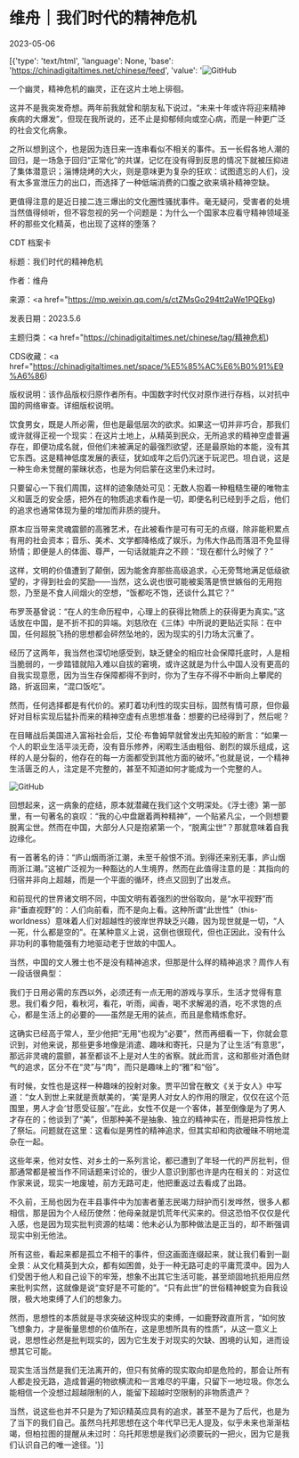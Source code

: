 # 维舟｜我们时代的精神危机

2023-05-06

[{'type': 'text/html', 'language': None, 'base': 'https://chinadigitaltimes.net/chinese/feed', 'value': '![GitHub](https://chinadigitaltimes.net/chinese/files/2023/05/image-1683373480585.png)

一个幽灵，精神危机的幽灵，正在这片土地上徘徊。

这并不是我突发奇想。两年前我就曾和朋友私下说过，“未来十年或许将迎来精神疾病的大爆发”，但现在我所说的，还不止是抑郁倾向或空心病，而是一种更广泛的社会文化病象。

之所以想到这个，也是因为连日来一连串看似不相关的事件。五一长假各地人潮的回归，是一场急于回归“正常化”的共谋，记忆在没有得到反思的情况下就被压抑进了集体潜意识；淄博烧烤的大火，则是意味更为复杂的狂欢：试图遗忘的人们，没有太多宣泄压力的出口，而选择了一种低端消费的口腹之欲来填补精神空缺。

更值得注意的是近日接二连三爆出的文化圈性骚扰事件。毫无疑问，受害者的处境当然值得倾听，但不容忽视的另一个问题是：为什么一个国家本应看守精神领域圣杯的那些文化精英，也出现了这样的堕落？



CDT 档案卡

标题：我们时代的精神危机

作者：维舟

来源：<a href="https://mp.weixin.qq.com/s/ctZMsGo294tt2aWe1PQEkg)

发表日期：2023.5.6

主题归类：<a href="https://chinadigitaltimes.net/chinese/tag/精神危机)

CDS收藏：<a href="https://chinadigitaltimes.net/space/%E5%85%AC%E6%B0%91%E9%A6%86)

版权说明：该作品版权归原作者所有。中国数字时代仅对原作进行存档，以对抗中国的网络审查。详细版权说明。





饮食男女，既是人所必需，但也是最低层次的欲求。如果这一切并非巧合，那我们或许就得正视一个现实：在这片土地上，从精英到民众，无所追求的精神空虚普遍存在，即便功成名就，但他们未被满足的最强烈欲望，还是最原始的本能，没有其它东西。这是精神低度发展的表征，犹如成年之后仍沉迷于玩泥巴。坦白说，这是一种生命未觉醒的蒙昧状态，也是为何启蒙在这里仍未过时。

只要留心一下我们周围，这样的迹象随处可见：无数人抱着一种粗糙生硬的唯物主义和匮乏的安全感，把外在的物质追求看作是一切，即便名利已经到手之后，他们的追求也通常体现为量的增加而非质的提升。

原本应当带来灵魂震颤的高雅艺术，在此被看作是可有可无的点缀，除非能积累点有用的社会资本；音乐、美术、文学都降格成了娱乐，为伟大作品而落泪不免显得矫情；即便是人的体面、尊严，一句话就能弃之不顾：“现在都什么时候了？”

这样，文明的价值遭到了颠倒，因为能舍弃那些高级追求，心无旁骛地满足低级欲望的，才得到社会的奖励——当然，这么说也很可能被奚落是愤世嫉俗的无用抱怨，乃至是不食人间烟火的空想，“饭都吃不饱，还谈什么其它？”

布罗茨基曾说：“在人的生命历程中，心理上的获得比物质上的获得更为真实。”这话放在中国，是不折不扣的异端。刘慈欣在《三体》中所说的更贴近实际：在中国，任何超脱飞扬的思想都会砰然坠地的，因为现实的引力场太沉重了。

经历了这两年，我当然也深切地感受到，缺乏健全的相应社会保障托底时，人是相当脆弱的，一步踏错就陷入难以自拔的窘境，或许这就是为什么中国人没有更高的自我实现意愿，因为当生存保障都得不到时，你为了生存不得不中断向上攀爬的路，折返回来，“混口饭吃”。

然而，任何选择都是有代价的。紧盯着功利性的现实目标，固然有情可原，但你最好对目标实现后猛扑而来的精神空虚有点思想准备：想要的已经得到了，然后呢？

在目睹战后美国进入富裕社会后，艾伦·布鲁姆早就曾发出先知般的断言：“如果一个人的职业生活平淡无奇，没有音乐修养，闲暇生活由粗俗、剧烈的娱乐组成，这样的人是分裂的，他存在的每一方面都受到其他方面的破坏。”也就是说，一个精神生活匮乏的人，注定是不完整的，甚至不知道如何才能成为一个完整的人。

![GitHub](https://chinadigitaltimes.net/chinese/files/2023/05/post-695623-64563ec3d6fbe.)

回想起来，这一病象的症结，原本就潜藏在我们这个文明深处。《浮士德》第一部里，有一句著名的哀叹：“我的心中盘踞着两种精神”，一个贴紧凡尘，一个则想要脱离尘世。然而在中国，大部分人只是抱紧第一个，“脱离尘世”？那就意味着自我边缘化。

有一首著名的诗：“庐山烟雨浙江潮，未至千般恨不消。到得还来别无事，庐山烟雨浙江潮。”这被广泛视为一种豁达的人生境界，然而在此值得注意的是：其指向的归宿并非向上超越，而是一个平面的循环，终点又回到了出发点。

和前现代的世界诸文明不同，中国文明有着强烈的世俗取向，是“水平视野”而非“垂直视野”的：人们向前看，而不是向上看。这种所谓“此世性”（this-worldness）意味着人们对超越性的彼岸世界缺乏兴趣，因为现世就是一切，“人一死，什么都是空的”。在某种意义上说，这倒也很现代，但也正因此，没有什么非功利的事物能强有力地驱动老于世故的中国人。

当然，中国的文人雅士也不是没有精神追求，但那是什么样的精神追求？周作人有一段话很典型：



我们于日用必需的东西以外，必须还有一点无用的游戏与享乐，生活才觉得有意思。我们看夕阳，看秋河，看花，听雨，闻香，喝不求解渴的酒，吃不求饱的点心，都是生活上的必要的——虽然是无用的装点，而且是愈精炼愈好。



这确实已经高于常人，至少他把“无用”也视为“必要”，然而再细看一下，你就会意识到，对他来说，那些更多地像是消遣、趣味和寄托，只是为了让生活“有意思”，那远非灵魂的震颤，甚至都谈不上是对人生的省察。就此而言，这和那些对酒色财气的追求，区分不在“灵”与“肉”，而只是趣味上的“雅”和“俗”。

有时候，女性也是这样一种趣味的投射对象。贾平凹曾在散文《关于女人》中写道：“女人到世上来就是贡献美的，‘美’是男人对女人的作用的限定，仅仅在这个范围里，男人才会‘甘愿受征服’。”在此，女性不仅是一个客体，甚至倒像是为了男人才存在的；他谈到了“美”，但那种美不是抽象、独立的精神实在，而是把异性放上了祭坛。问题就在这里：这看似是男性的精神追求，但其实却和肉欲暧昧不明地混杂在一起。

这些年来，他对女性、对乡土的一系列言论，都已遭到了年轻一代的严厉批判，但那通常都是被当作不同话题来讨论的，很少人意识到那也许是内在相关的：对这位作家来说，现实一地废墟，前方无路可走，他把重返过去看成了出路。

不久前，王局也因为在丰县事件中为加害者董志民竭力辩护而引发哗然，很多人都相信，那是因为个人经历使然：他母亲就是饥荒年代买来的。但这恐怕不仅仅是代入感，也是因为现实批判资源的枯竭：他未必认为那种做法是正当的，却不断强调现实中别无他法。

所有这些，看起来都是孤立不相干的事件，但这画面连缀起来，就让我们看到一副全景：从文化精英到大众，都有如困兽，处于一种无路可走的平庸荒漠中。因为人们受困于他人和自己设下的牢笼，想象不出其它生活可能，甚至顽固地抗拒用应然来批判实然，这就像是说“变好是不可能的”。“只有此世”的世俗精神蜕变为自我设限，极大地束缚了人们的想象力。

然而，思想性的本质就是寻求突破这种现实的束缚，一如鹿野政直所言，“如何放飞想象力，才是衡量思想的价值所在，这是思想所具有的性质”，从这一意义上说，思想性必然是批判现实的，因为它生发于对现实的欠缺、困境的认知，进而设想其它可能。

现实生活当然是我们无法离开的，但只有贫瘠的现实取向却是危险的，那会让所有人都走投无路，造成普遍的物欲横流和一言难尽的平庸，只留下一地垃圾。你怎么能相信一个没想过超越限制的人，能留下超越时空限制的非物质遗产？

当然，说这些也并不只是为了知识精英应具有的追求，甚至不是为了后代，也是为了当下的我们自己。虽然乌托邦思想在这个年代早已无人提及，似乎未来也渐渐枯竭，但柏拉图的提醒从未过时：乌托邦思想是我们必须要玩的一把火，因为它是我们认识自己的唯一途径。'}]